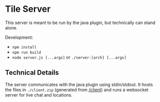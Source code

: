 # Tile Server

This server is meant to be run by the java plugin, but technically can stand
alone.

Development:

- `npm install`
- `npm run build`
- `node server.js [...args]` or `./server-[arch] [...args]`

## Technical Details

The server communicates with the java plugin using stdin/stdout. It hosts the
files in `./client.zip` (generated from [/client](/client/)) and runs a
websocket server for live chat and locations.
